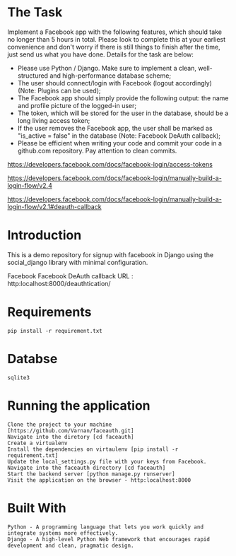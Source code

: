 # The Task

Implement a Facebook app with the following features, which should take no longer than 5 hours in total. Please look to complete this at your earliest convenience and don't worry if there is still things to finish after the time, just send us what you have done. Details for the task are below:

* Please use Python / Django. Make sure to implement a clean, well-structured and high-performance database scheme;
* The user should connect/login with Facebook (logout accordingly) (Note: Plugins can be used);
* The Facebook app should simply provide the following output: the name and profile picture of the logged-in user;
* The token, which will be stored for the user in the database, should be a long living access token;
* If the user removes the Facebook app, the user shall be marked as "is_active = false" in the database (Note: Facebook DeAuth callback);
* Please be efficient when writing your code and commit your code in a github.com repository. Pay attention to clean commits.


https://developers.facebook.com/docs/facebook-login/access-tokens

https://developers.facebook.com/docs/facebook-login/manually-build-a-login-flow/v2.4

https://developers.facebook.com/docs/facebook-login/manually-build-a-login-flow/v2.1#deauth-callback




# Introduction

This is a demo repository for signup with facebook in Django using the social_django library with minimal configuration.

Facebook Facebook DeAuth callback URL : http:localhost:8000/deauthtication/

# Requirements
    pip install -r requirement.txt

# Databse
    sqlite3

# Running the application
    Clone the project to your machine [https://github.com/Varnan/faceauth.git]
    Navigate into the diretory [cd faceauth]
    Create a virtualenv
    Install the dependencies on virtaulenv [pip install -r requirement.txt]
    Update the local_settings.py file with your keys from Facebook.
    Navigate into the faceauth directory [cd faceauth]
    Start the backend server [python manage.py runserver]
    Visit the application on the browser - http:localhost:8000

# Built With
    Python - A programming language that lets you work quickly and integrate systems more effectively.
    Django - A high-level Python Web framework that encourages rapid development and clean, pragmatic design.